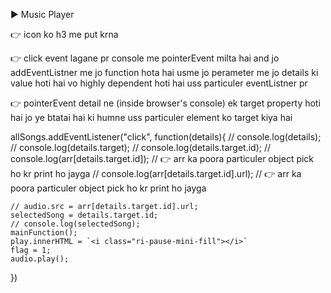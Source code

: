 ▶️ Music Player

👉 icon ko h3 me put krna 

👉 click event lagane pr console me pointerEvent milta hai and jo addEventListner me jo function hota hai usme jo perameter me jo details ki value hoti hai vo highly dependent hoti hai uss particuler eventListner pr 

👉 pointerEvent detail ne (inside browser's console) ek target property hoti hai jo ye btatai hai ki humne uss particuler element ko target kiya hai


allSongs.addEventListener("click", function(details){
    // console.log(details);
    // console.log(details.target);
    // console.log(details.target.id);
    // console.log(arr[details.target.id]); // 👉 arr ka poora particuler object pick ho kr print ho jayga
    // console.log(arr[details.target.id].url); // 👉 arr ka poora particuler object pick ho kr print ho jayga


    // audio.src = arr[details.target.id].url;
    selectedSong = details.target.id;
    // console.log(selectedSong);
    mainFunction();
    play.innerHTML = `<i class="ri-pause-mini-fill"></i>`
    flag = 1;
    audio.play(); 
})
